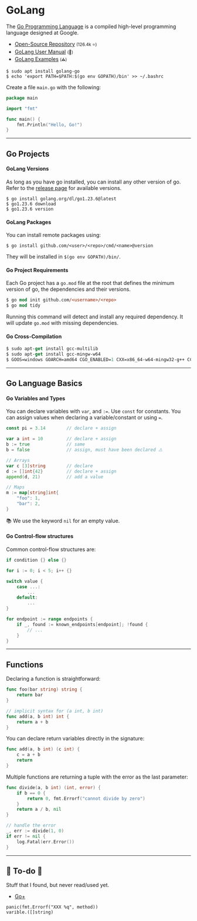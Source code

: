 # GoLang

<div class="row row-cols-lg-2"><div>

The [Go Programming Language](https://go.dev/) is a compiled high-level programming language designed at Google.

* [Open-Source Repository](https://github.com/golang/go) <small>(126.4k ⭐)</small>
* [GoLang User Manual](https://go.dev/doc/) <small>(🏫)</small>
* [GoLang Examples](https://golangexample.com/) <small>(⛪)</small>

```shell!
$ sudo apt install golang-go
$ echo 'export PATH=$PATH:$(go env GOPATH)/bin' >> ~/.bashrc
```
</div><div>

Create a file `main.go` with the following:

```go
package main

import "fmt"

func main() {
    fmt.Println("Hello, Go!")
}
```
</div></div>

<hr class="sep-both">

## Go Projects

<div class="row row-cols-lg-2"><div>

#### GoLang Versions

As long as you have go installed, you can install any other version of go. Refer to the [release page](https://go.dev/dl/) for available versions.

```shell!
$ go install golang.org/dl/go1.23.6@latest
$ go1.23.6 download
$ go1.23.6 version
```

#### GoLang Packages

You can install remote packages using:

```shell!
$ go install github.com/<user>/<repo>/cmd/<name>@version
```

They will be installed in `$(go env GOPATH)/bin/`.
</div><div>

#### Go Project Requirements

Each Go project has a `go.mod` file at the root that defines the minimum version of go, the dependencies and their versions.

```ps
$ go mod init github.com/<username>/<repo>
$ go mod tidy
```

Running this command will detect and install any required dependency. It will update `go.mod` with missing dependencies.

#### Go Cross-Compilation

```ps
$ sudo apt-get install gcc-multilib
$ sudo apt-get install gcc-mingw-w64
$ GOOS=windows GOARCH=amd64 CGO_ENABLED=1 CXX=x86_64-w64-mingw32-g++ CC=x86_64-w64-mingw32-gcc go build
```
</div></div>


<hr class="sep-both">

## Go Language Basics

<div class="row row-cols-lg-2"><div>

#### Go Variables and Types

You can declare variables with `var`, and `:=`. Use `const` for constants. You can assign values when declaring a variable/constant or using `=`.

```go
const pi = 3.14        // declare + assign

var a int = 10         // declare + assign
b := true              // same
b = false              // assign, must have been declared ⚠️

// Arrays
var c [3]string        // declare
d := []int{42}         // declare + assign
append(d, 21)          // add a value

// Maps
m := map[string]int{
    "foo": 1,
    "bar": 2,
}
```

📚 We use the keyword `nil` for an empty value.
</div><div>

#### Go Control-flow structures

Common control-flow structures are:

```go
if condition {} else {}

for i := 0; i < 5; i++ {}

switch value {
    case ...:
        ...
    default:
        ...
}

for endpoint := range endpoints {
    if _, found := known_endpoints[endpoint]; !found {
        // ...
    }
}
```
</div></div>

<hr class="sep-both">

## Functions

<div class="row row-cols-lg-2"><div>

Declaring a function is straightforward:

```go
func foo(bar string) string {
    return bar
}

// implicit syntax for (a int, b int)
func add(a, b int) int {
    return a + b
}
```

You can declare return variables directly in the signature:

```go
func add(a, b int) (c int) {
	c = a + b
	return
}
```
</div><div>

Multiple functions are returning a tuple with the error as the last parameter:

```go
func divide(a, b int) (int, error) {
    if b == 0 {
        return 0, fmt.Errorf("cannot divide by zero")
    }
    return a / b, nil
}

// handle the error
_, err := divide(1, 0)
if err != nil {
    log.Fatal(err.Error())
}
```

</div></div>

<hr class="sep-both">

## 👻 To-do 👻

Stuff that I found, but never read/used yet.

<div class="row row-cols-lg-2"><div>

* [Go+](https://github.com/goplus/gop)
</div><div>

```golang
panic(fmt.Errorf("XXX %q", method))
varible.([]string)
```
</div></div>
